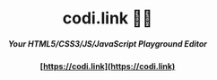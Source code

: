 <div align="center">

# codi.link 👨‍💻
##### Your HTML5/CSS3/JS/JavaScript Playground Editor

<strong>[https://codi.link](https://codi.link)</strong>

</div>

